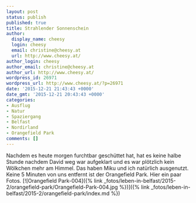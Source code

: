 ```yaml
---
layout: post
status: publish
published: true
title: Strahlender Sonnenschein
author:
  display_name: cheesy
  login: cheesy
  email: christine@cheesy.at
  url: http://www.cheesy.at/
author_login: cheesy
author_email: christine@cheesy.at
author_url: http://www.cheesy.at/
wordpress_id: 26971
wordpress_url: http://www.cheesy.at/?p=26971
date: '2015-12-21 21:43:43 +0000'
date_gmt: '2015-12-21 20:43:43 +0000'
categories:
- Ausflug
- Natur
- Spaziergang
- Belfast
- Nordirland
- Orangefield Park
comments: []
---
```

Nachdem es heute morgen furchtbar geschüttet hat, hat es keine halbe Stunde nachdem David weg war aufgeklart und es war plötzlich kein Wölkchen mehr am Himmel. Das haben Miku und ich natürlich ausgenutzt. Keine 5 Minuten von uns entfernt ist der Orangefield Park. Hier ein paar Fotos.
[![Orangefield Park-004]({% link _fotos/leben-in-belfast/2015-2/orangefield-park/Orangefield-Park-004.jpg %})]({% link _fotos/leben-in-belfast/2015-2/orangefield-park/index.md %})
